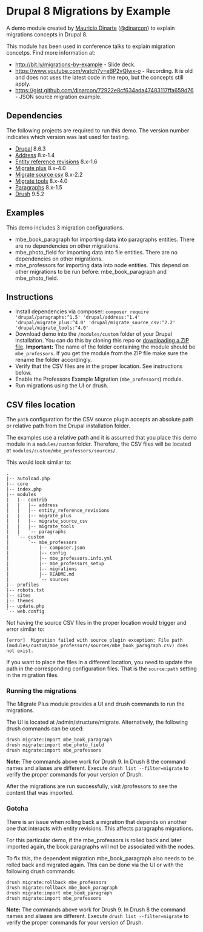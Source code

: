 # Drupal 8 Migrations by Example

A demo module created by [Mauricio Dinarte](https://www.drupal.org/u/dinarcon) ([@dinarcon](https://twitter.com/dinarcon)) to explain migrations concepts in Drupal 8.

This module has been used in conference talks to explain migration concetps. Find more information at:

* http://bit.ly/migrations-by-example - Slide deck.
* https://www.youtube.com/watch?v=eBP2vQIwx-o - Recording. It is old and does not uses the latest code in the repo, but the concepts still apply.
* https://gist.github.com/dinarcon/72922e8cf634ada47483117ffa659d76 - JSON source migration example.

## Dependencies

The following projects are required to run this demo. The version number indicates which version was last used for testing.
 
* [Drupal](https://www.drupal.org/project/drupal) 8.6.3
* [Address](https://www.drupal.org/project/address) 8.x-1.4
* [Entity reference revisions](https://www.drupal.org/project/entity_reference_revisions) 8.x-1.6
* [Migrate plus](https://www.drupal.org/project/migrate_plus) 8.x-4.0
* [Migrate source csv](https://www.drupal.org/project/migrate_source_csv) 8.x-2.2
* [Migrate tools](https://www.drupal.org/project/migrate_tools) 8.x-4.0
* [Paragraphs](https://www.drupal.org/project/paragraphs) 8.x-1.5
* [Drush](https://github.com/drush-ops/drush) 9.5.2

## Examples

This demo includes 3 migration configurations.

* mbe_book_paragraph for importing data into paragraphs entities. There are no dependencies on other migrations.
* mbe_photo_field for importing data into file entities. There are no dependencies on other migrations.
* mbe_professors for importing data into node entities. This depend on other migrations to be run before: mbe_book_paragraph and mbe_photo_field.

## Instructions

* Install dependencies via composer: `composer require 'drupal/paragraphs:^1.5' 'drupal/address:^1.4' 'drupal/migrate_plus:^4.0' 'drupal/migrate_source_csv:^2.2' 'drupal/migrate_tools:^4.0'`
* Download demo into the `/modules/custom` folder of your Drupal installation. You can do this by cloning this repo or [downloading a ZIP file](https://github.com/dinarcon/mbe_professors/archive/master.zip). **Important:** The name of the folder containing the module should be `mbe_professors`. If you get the module from the ZIP file make sure the rename the folder accordingly.
* Verify that the CSV files are in the proper location. See instructions below.
* Enable the Professors Example Migration (`mbe_professors`) module.
* Run migrations using the UI or drush.

## CSV files location

The `path` configuration for the CSV source plugin accepts an absolute path or relative path from the Drupal installation folder.

The examples use a relative path and it is assumed that you place this demo module in a `modules/custom` folder. Therefore, the CSV files will be located at `modules/custom/mbe_professors/sources/`.

This would look similar to:

```
.
|-- autoload.php
|-- core
|-- index.php
|-- modules
|   |-- contrib
|   |   |-- address
|   |   |-- entity_reference_revisions
|   |   |-- migrate_plus
|   |   |-- migrate_source_csv
|   |   |-- migrate_tools
|   |   `-- paragraphs
|   `-- custom
|       `-- mbe_professors
|           |-- composer.json
|           |-- config
|           |-- mbe_professors.info.yml
|           |-- mbe_professors_setup
|           |-- migrations
|           |-- README.md
|           `-- sources
|-- profiles
|-- robots.txt
|-- sites
|-- themes
|-- update.php
`-- web.config
``` 

Not having the source CSV files in the proper location would trigger and error similar to:

```
[error]  Migration failed with source plugin exception: File path (modules/custom/mbe_professors/sources/mbe_book_paragraph.csv) does not exist.
```

If you want to place the files in a different location, you need to update the path in the corresponding configuration files. That is the `source:path` setting in the migration files.

### Running the migrations

The Migrate Plus module provides a UI and drush commands to run the migrations.

The UI is located at /admin/structure/migrate. Alternatively, the following drush commands can be used:

```
drush migrate:import mbe_book_paragraph
drush migrate:import mbe_photo_field
drush migrate:import mbe_professors
```

**Note:** The commands above work for Drush 9. In Drush 8 the command names and aliases are different. Execute `drush list --filter=migrate` to verify the proper commands for your version of Drush.

After the migrations are run successfully, visit /professors to see the content that was imported.

### Gotcha

There is an issue when rolling back a migration that depends on another one that interacts with entity revisions. This affects paragraphs migrations.

For this particular demo, if the mbe_professors is rolled back and later imported again, the book paragraphs will not be associated with the nodes.

To fix this, the dependent migration mbe_book_paragraph also needs to be rolled back and migrated again. This can be done via the UI or with the following drush commands:

```
drush migrate:rollback mbe_professors
drush migrate:rollback mbe_book_paragraph
drush migrate:import mbe_book_paragraph
drush migrate:import mbe_professors
```

**Note:** The commands above work for Drush 9. In Drush 8 the command names and aliases are different. Execute `drush list --filter=migrate` to verify the proper commands for your version of Drush.
